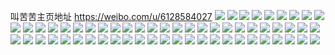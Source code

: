 叫苦苦主页地址 https://weibo.com/u/6128584027 
![](https://wx4.sinaimg.cn/mw2000/006GKUFtgy1h86w5rwfvbj32c0340b2d.jpg) 
![](https://wx4.sinaimg.cn/mw2000/006GKUFtgy1h86w5ncm8nj321b2f2e81.jpg) 
![](https://wx4.sinaimg.cn/mw2000/006GKUFtgy1h86w5y1e8kj32c0340u13.jpg) 
![](https://wx4.sinaimg.cn/mw2000/006GKUFtgy1h86w68qiavj32c037x7wj.jpg) 
![](https://wx4.sinaimg.cn/mw2000/006GKUFtgy1h86w64i27jj32c03401l3.jpg) 
![](https://wx4.sinaimg.cn/mw2000/006GKUFtgy1h86w6czhljj32c036d7wj.jpg) 
![](https://wx4.sinaimg.cn/mw2000/006GKUFtly1h7voxrrgjxj32c0340npe.jpg) 
![](https://wx4.sinaimg.cn/mw2000/006GKUFtly1h7voxmku4cj32c0340qv5.jpg) 
![](https://wx4.sinaimg.cn/mw2000/006GKUFtly1h7voxoei7aj32c0340npd.jpg) 
![](https://wx4.sinaimg.cn/mw2000/006GKUFtly1h7voy9b7g9j32c0340e84.jpg) 
![](https://wx4.sinaimg.cn/mw2000/006GKUFtly1h76cksc2xlj32c0340e30.jpg) 
![](https://wx4.sinaimg.cn/mw2000/006GKUFtly1h76cldgzl4j32c034047i.jpg) 
![](https://wx4.sinaimg.cn/mw2000/006GKUFtly1h76clk6qdwj32c0340qbe.jpg) 
![](https://wx4.sinaimg.cn/mw2000/006GKUFtly1h76cl01oxlj32c0340x0q.jpg) 
![](https://wx4.sinaimg.cn/mw2000/006GKUFtly1h6x53un38dj32c0340kjo.jpg) 
![](https://wx4.sinaimg.cn/mw2000/006GKUFtly1h6x547f7y7j32c0340qv6.jpg) 
![](https://wx4.sinaimg.cn/mw2000/006GKUFtly1h6x542i9t2j32c0340e84.jpg) 
![](https://wx4.sinaimg.cn/mw2000/006GKUFtly1h6wzwjwngcj32c03407b5.jpg) 
![](https://wx4.sinaimg.cn/mw2000/006GKUFtly1h6wzadicn9j328b30jqv5.jpg) 
![](https://wx4.sinaimg.cn/mw2000/006GKUFtgy1h6bvh3w742j32af2zcgp1.jpg) 
![](https://wx4.sinaimg.cn/mw2000/006GKUFtgy1h6bvh2dzjoj32c034079a.jpg) 
![](https://wx4.sinaimg.cn/mw2000/006GKUFtgy1h6bvh7muabj32562vxtcv.jpg) 
![](https://wx4.sinaimg.cn/mw2000/006GKUFtgy1h6bvh5sb7lj31zm2pgwk3.jpg) 
![](https://wx4.sinaimg.cn/mw2000/006GKUFtly1h5xvvpm95nj325s2yjhdu.jpg) 
![](https://wx4.sinaimg.cn/mw2000/006GKUFtly1h5xvw1wrj3j326p2wkb2b.jpg) 
![](https://wx4.sinaimg.cn/mw2000/006GKUFtly1h5xvvjxezaj32c03407b4.jpg) 
![](https://wx4.sinaimg.cn/mw2000/006GKUFtly1h5xvvxz8nzj32c03407wj.jpg) 
![](https://wx4.sinaimg.cn/mw2000/006GKUFtly1h5fiph69tnj32802yob2d.jpg) 
![](https://wx4.sinaimg.cn/mw2000/006GKUFtly1h5fipeuendj32802yoqv8.jpg) 
![](https://wx4.sinaimg.cn/mw2000/006GKUFtly1h50t4i5zivj32802yob2c.jpg) 
![](https://wx4.sinaimg.cn/mw2000/006GKUFtly1h50t4r6pj1j32802yonpf.jpg) 
![](https://wx4.sinaimg.cn/mw2000/006GKUFtly1h50t50uf1jj32802you0z.jpg) 
![](https://wx4.sinaimg.cn/mw2000/006GKUFtly1h4p6w1uzhnj329n30vnpe.jpg) 
![](https://wx4.sinaimg.cn/mw2000/006GKUFtly1h4p6wlpse9j32c0340hdv.jpg) 
![](https://wx4.sinaimg.cn/mw2000/006GKUFtly1h40squo89dj31qb2o3e81.jpg) 
![](https://wx4.sinaimg.cn/mw2000/006GKUFtly1h40sqwvrcgj31q7340qv5.jpg) 
![](https://wx4.sinaimg.cn/mw2000/006GKUFtly1h40sqswd9zj31qu340x6p.jpg) 
![](https://wx4.sinaimg.cn/mw2000/006GKUFtly1h40sqz2h21j31qu3401ky.jpg) 
![](https://wx4.sinaimg.cn/mw2000/006GKUFtgy1h3zm6hy3ekj31qu2tzqv5.jpg) 
![](https://wx4.sinaimg.cn/mw2000/006GKUFtgy1h3zm6dcawej31qu340x6p.jpg) 
![](https://wx4.sinaimg.cn/mw2000/006GKUFtgy1h3zm5cf99kj32c03407wh.jpg) 
![](https://wx4.sinaimg.cn/mw2000/006GKUFtgy1h3zm6q3weuj32c0340b2a.jpg) 
![](https://wx4.sinaimg.cn/mw2000/006GKUFtly1h3whpf6nloj31w02ioe82.jpg) 
![](https://wx4.sinaimg.cn/mw2000/006GKUFtly1h3whp4g221j32942z8b29.jpg) 
![](https://wx4.sinaimg.cn/mw2000/006GKUFtly1h3whpc9j5wj33402c0qv6.jpg) 
![](https://wx4.sinaimg.cn/mw2000/006GKUFtly1h3whpgy1u9j32801o0kjl.jpg) 
![](https://wx4.sinaimg.cn/mw2000/006GKUFtly1h3whpnq4roj32802wvkjn.jpg) 
![](https://wx4.sinaimg.cn/mw2000/006GKUFtly1h3whp9jpvfj327s2y4x6p.jpg) 
![](https://wx4.sinaimg.cn/mw2000/006GKUFtly1h3whoy9j2tj31fg12ldsj.jpg) 
![](https://wx4.sinaimg.cn/mw2000/006GKUFtly1h3whquwe9zj31w02ionpe.jpg) 
![](https://wx4.sinaimg.cn/mw2000/006GKUFtgy1h3blj2x7upj31w02ionpe.jpg) 
![](https://wx4.sinaimg.cn/mw2000/006GKUFtgy1h3bljods96j31w02iou0y.jpg) 
![](https://wx4.sinaimg.cn/mw2000/006GKUFtgy1h3bljbn5luj31w02ionpe.jpg) 
![](https://wx4.sinaimg.cn/mw2000/006GKUFtgy1h2n4q0jrx5j31w02io4qr.jpg) 
![](https://wx4.sinaimg.cn/mw2000/006GKUFtgy1h2n4pt0oqfj31vz2gx1kz.jpg) 
![](https://wx4.sinaimg.cn/mw2000/006GKUFtgy1h2n4plcvvoj31w02io1kz.jpg) 
![](https://wx4.sinaimg.cn/mw2000/006GKUFtgy1h2n4qg2sqrj31w02io1kz.jpg) 
![](https://wx4.sinaimg.cn/mw2000/006GKUFtgy1h2e946lz9xj31uo2gjkjm.jpg) 
![](https://wx4.sinaimg.cn/mw2000/006GKUFtgy1h2e94vhte1j31w02io4qq.jpg) 

